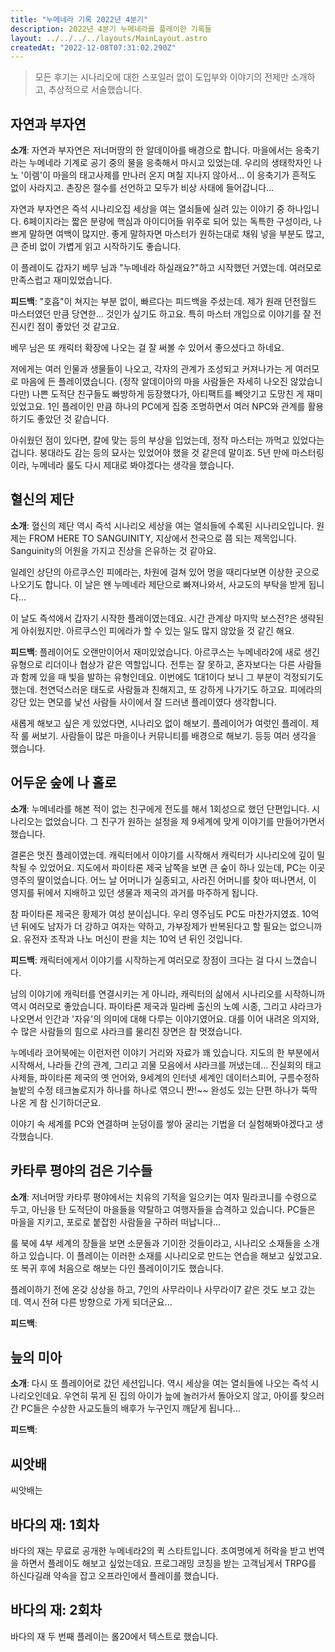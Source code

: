 ```yaml
---
title: "누메네라 기록 2022년 4분기"
description: 2022년 4분기 누메네라를 플레이한 기록들
layout: ../../../../layouts/MainLayout.astro
createdAt: "2022-12-08T07:31:02.290Z"
---
```


> 모든 후기는 시나리오에 대한 스포일러 없이 도입부와 이야기의 전제만 소개하고, 추상적으로 서술했습니다.

## 자연과 부자연

**소개**: 자연과 부자연은 저너머땅의 한 알데이아를 배경으로 합니다. 마을에서는 응축기라는 누메네라 기계로 공기 중의 물을 응축해서 마시고 있었는데. 우리의 생태학자인 나노 '이렘'이 마을의 태고사제를 만나러 온지 며칠 지나지 않아서... 이 응축기가 흔적도 없이 사라지고. 촌장은 절수를 선언하고 모두가 비상 사태에 들어갑니다...

자연과 부자연은 즉석 시나리오집 세상을 여는 열쇠들에 실려 있는 이야기 중 하나입니다. 6페이지라는 짧은 분량에 핵심과 아이디어들 위주로 되어 있는 독특한 구성이라, 나쁘게 말하면 여백이 많지만. 좋게 말하자면 마스터가 원하는대로 채워 넣을 부분도 많고, 큰 준비 없이 가볍게 읽고 시작하기도 좋습니다.

이 플레이도 갑자기 베무 님과 "누메네라 하실래요?"하고 시작했던 거였는데. 여러모로 만족스럽고 재미있었습니다.

**피드백**: "호흡"이 쳐지는 부분 없이, 빠르다는 피드백을 주셨는데. 제가 원래 던전월드 마스터였던 만큼 당연한... 것인가 싶기도 하고요. 특히 마스터 개입으로 이야기를 잘 전진시킨 점이 좋았던 것 같고요.

베무 님은 또 캐릭터 확장에 나오는 걸 잘 써볼 수 있어서 좋으셨다고 하네요.

저에게는 여러 인물과 생물들이 나오고, 각자의 관계가 조성되고 커져나가는 게 여러모로 마음에 든 플레이였습니다. (정작 알데이아의 마을 사람들은 자세히 나오진 않았습니다만) 나쁜 도적단 친구들도 빠방하게 등장했다가, 아티팩트를 빼앗기고 도망친 게 재미있었고요. 1인 플레이인 만큼 하나의 PC에게 집중 조명하면서 여러 NPC와 관계를 활용하기도 좋았던 것 같습니다.

아쉬웠던 점이 있다면, 칼에 맞는 등의 부상을 입었는데, 정작 마스터는 까먹고 있었다는 겁니다. 붕대라도 감는 등의 묘사는 있었어야 했을 것 같은데 말이죠. 5년 만에 마스터링이라, 누메네라 룰도 다시 제대로 봐야겠다는 생각을 했습니다.


## 혈신의 제단

**소개**: 혈신의 제단 역시 즉석 시나리오 세상을 여는 열쇠들에 수록된 시나리오입니다. 원제는 FROM HERE TO SANGUINITY, 지상에서 천국으로 쯤 되는 제목입니다. Sanguinity의 어원을 가지고 진상을 은유하는 것 같아요.

일레인 상단의 아르쿠스인 피에라는, 차원에 걸쳐 있어 멍을 때리다보면 이상한 곳으로 나오기도 합니다. 이 날은 왠 누메네라 제단으로 빠져나와서, 사교도의 부탁을 받게 됩니다...

이 날도 즉석에서 갑자기 시작한 플레이였는데요. 시간 관계상 마지막 보스전?은 생략된 게 아쉬웠지만. 아르쿠스인 피에라가 할 수 있는 일도 많지 않았을 것 같긴 해요.

**피드백**: 플레이어도 오랜만이어서 재미있었습니다. 아르쿠스는 누메네라2에 새로 생긴 유형으로 리더이나 협상가 같은 역할입니다. 전투는 잘 못하고, 혼자보다는 다른 사람들과 함께 있을 때 빛을 발하는 유형인데요. 이번에도 1대1이다 보니 그 부분이 걱정되기도 했는데. 천연덕스러운 태도로 사람들과 친해지고, 또 강하게 나가기도 하고요. 피에라의 강단 있는 면모를 낯선 사람들 사이에서 잘 드러낸 플레이였다 생각합니다.

새롭게 해보고 싶은 게 있었다면, 시나리오 없이 해보기. 플레이어가 여럿인 플레이. 제작 룰 써보기. 사람들이 많은 마을이나 커뮤니티를 배경으로 해보기. 등등 여러 생각을 했습니다.

## 어두운 숲에 나 홀로

**소개**: 누메네라를 해본 적이 없는 친구에게 전도를 해서 1회성으로 했던 단편입니다. 시나리오는 없었습니다. 그 친구가 원하는 설정을 제 9세계에 맞게 이야기를 만들어가면서 했습니다.

결론은 멋진 플레이였는데. 캐릭터에서 이야기를 시작해서 캐릭터가 시나리오에 깊이 밀착될 수 있었어요. 지도에서 파이타론 제국 남쪽을 보면 큰 숲이 하나 있는데, PC는 이곳 영주의 딸이었습니다. 어느 날 어머니가 실종되고, 사라진 어머니를 찾아 떠나면서, 이 영지를 뒤에서 지배하고 있던 생물과 제국의 과거를 마주하게 됩니다.

참 파이타론 제국은 황제가 여성 분이십니다. 우리 영주님도 PC도 마찬가지였죠. 10억년 뒤에도 남자가 더 강하고 여자는 약하고, 가부장제가 반복된다고 할 필요는 없으니까요. 유전자 조작과 나노 머신이 판을 치는 10억 년 뒤인 것입니다.

**피드백**: 캐릭터에게서 이야기를 시작하는게 여러모로 장점이 크다는 걸 다시 느꼈습니다.

남의 이야기에 캐릭터를 연결시키는 게 아니라, 캐릭터의 삶에서 시나리오를 시작하니까 역시 여러모로 좋았습니다. 파이타론 제국과 밀라베 출신의 노예 시종, 그리고 샤라크가 나오면서 인간과 '자유'의 의미에 대해 다루는 이야기였어요. 대를 이어 내려온 의지와, 수 많은 사람들의 힘으로 샤라크를 물리친 장면은 참 멋졌습니다.

누메네라 코어북에는 이런저런 이야기 거리와 자료가 꽤 있습니다. 지도의 한 부분에서 시작해서, 나라들 간의 관계, 그리고 괴물 모음에서 샤라크를 꺼냈는데... 진실회의 태고사제들, 파이타론 제국의 옛 언어와, 9세계의 인터넷 세계인 데이터스피어, 구름수정하늘밭의 수정 테크놀로지가 하나를 하나로 엮으니 짠!~~ 완성도 있는 단편 하나가 뚝딱 나온 게 참 신기하더군요.

이야기 속 세계를 PC와 연결하며 눈덩이를 쌓아 굴리는 기법을 더 실험해봐야겠다고 생각했습니다.

## 카타루 평야의 검은 기수들

**소개**: 저너머땅 카타루 평야에서는 치유의 기적을 일으키는 여자 밀라코니를 수령으로 두고, 아닌을 탄 도적단이 마을들을 약탈하고 여행자들을 습격하고 있습니다. PC들은 마을을 지키고, 포로로 붙잡힌 사람들을 구하러 떠납니다...

룰 북에 4부 세계의 장들을 보면 소문들과 기이한 것들이라고, 시나리오 소재들을 소개하고 있습니다. 이 플레이는 이러한 소재를 시나리오로 만드는 연습을 해보고 싶었고요. 또 복귀 후에 처음으로 해보는 다인 플레이이기도 했습니다.

플레이하기 전에 온갖 상상을 하고, 7인의 사무라이나 사무라이7 같은 것도 보고 갔는데. 역시 전혀 다른 방향으로 가게 되더군요...

**피드백**:

## 늪의 미아

**소개**: 다시 또 플레이어로 갔던 세션입니다. 역시 세상을 여는 열쇠들에 나오는 즉석 시나리오인데요. 우연히 묶게 된 집의 아이가 늪에 놀러가서 돌아오지 않고, 아이를 찾으러 간 PC들은 수상한 사교도들의 배후가 누구인지 깨닫게 됩니다...

**피드백**:

## 씨앗배

씨앗배는 

## 바다의 재: 1회차

바다의 재는 무료로 공개한 누메네라2의 퀵 스타트입니다. 초여명에게 허락을 받고 번역을 하면서 플레이도 해보고 싶었는데요. 프로그래밍 코칭을 받는 고객님게서 TRPG를 하신다길래 약속을 잡고 오프라인에서 플레이를 했습니다.

## 바다의 재: 2회차

바다의 재 두 번째 플레이는 롤20에서 텍스트로 했습니다.
